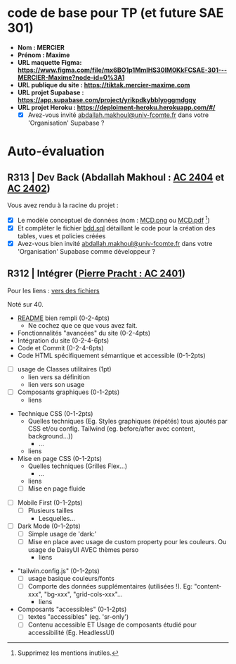 # code de base pour TP (et future SAE 301)

- **Nom : MERCIER**
- **Prénom : Maxime**
- **URL maquette Figma: https://www.figma.com/file/mx6BO1p1MmIHS30lM0KkFCSAE-301---MERCIER-Maxime?node-id=0%3A1**
- **URL publique du site : https://tiktak.mercier-maxime.com**
- **URL projet Supabase : https://app.supabase.com/project/yrikpdkybblyoggmdgqy**
- **URL projet Heroku : https://deploiment-heroku.herokuapp.com/#/**
  - [X] Avez-vous invité abdallah.makhoul@univ-fcomte.fr dans votre 'Organisation' Supabase ?

# Auto-évaluation

## R313 | Dev Back (Abdallah Makhoul : [AC 2404](https://moodle.univ-fcomte.fr/mod/assign/view.php?id=612670) et [AC 2402](https://moodle.univ-fcomte.fr/mod/assign/view.php?id=612669))

Vous avez rendu à la racine du projet :

- [X] Le modèle conceptuel de données (nom : [MCD.png](/MCD.png) ou [MCD.pdf](/MCD.pdf) [^1])
- [X] Et compléter le fichier [bdd.sql](/bdd.sql) détaillant le code pour la création des tables, vues et policies créées
- [X] Avez-vous bien invité abdallah.makhoul@univ-fcomte.fr dans votre 'Organisation' Supabase comme développeur ?

## R312 | Intégrer ([Pierre Pracht : AC 2401](https://moodle.univ-fcomte.fr/mod/assign/view.php?id=612668))

Pour les liens :
[vers des fichiers](https://github.com/MMI-SAE-301/sae-301-2022-MercierMaxime/commit/44661d3ab8e124589fbee11bf9e13cee06910ce4#L10)

Noté sur 40.

- [README](/README.md) bien rempli (0-2-4pts)
  - Ne cochez que ce que vous avez fait.
- Fonctionnalités "avancées" du site (0-2-4pts)
- Intégration du site (0-2-4-6pts)
- Code et Commit (0-2-4-6pts)
- Code HTML spécifiquement sémantique et accessible (0-1-2pts)

- [ ] usage de Classes utilitaires (1pt)
  - lien vers sa définition
  - lien vers son usage
- [ ] Composants graphiques (0-1-2pts)
  - liens
- Technique CSS (0-1-2pts)
  - Quelles techniques (Eg. Styles graphiques (répétés) tous ajoutés par CSS et/ou
    config. Tailwind (eg. before/after avec content, background...))
    - ...
  - liens
- Mise en page CSS (0-1-2pts)
  - Quelles techniques (Grilles Flex...)
    - ...
  - liens
  - [ ] Mise en page fluide
- [ ] Mobile First (0-1-2pts)
  - [ ] Plusieurs tailles
    - Lesquelles...
- [ ] Dark Mode (0-1-2pts)
  - [ ] Simple usage de 'dark:'
  - [ ] Mise en place avec usage de custom property pour les couleurs. Ou usage de DaisyUI AVEC thèmes perso
    - liens
- "tailwin.config.js" (0-1-2pts)
  - [ ] usage basique couleurs/fonts
  - [ ] Comporte des données supplémentaires (utilisées !). Eg: "content-xxx", "bg-xxx", "grid-cols-xxx"...
    - liens
- Composants "accessibles" (0-1-2pts)
  - [ ] textes "accessibles" (eg. 'sr-only')
  - [ ] Contenu accessible ET Usage de composants étudié pour accessibilité (Eg. HeadlessUI)

[^1]: Supprimez les mentions inutiles.
